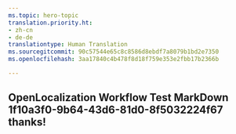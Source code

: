 ```yaml
---
ms.topic: hero-topic
translation.priority.ht:
- zh-cn
- de-de
translationtype: Human Translation
ms.sourcegitcommit: 90c57544e65c8c8586d8ebdf7a8079b1bd2e7350
ms.openlocfilehash: 3aa17840c4b478f8d18f759e353e2fbb17b2366b

---
```

## OpenLocalization Workflow Test MarkDown 1f10a3f0-9b64-43d6-81d0-8f5032224f67 thanks!



<!--HONumber=Jul16_HO4-->


